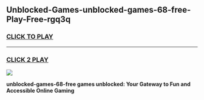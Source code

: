 
## Unblocked-Games-unblocked-games-68-free-Play-Free-rgq3q
<h3>
<a href="https://premium76.site?title=unblocked-games-68-free&ref=20A">CLICK TO PLAY</a></h3>
<hr>

<h3>
<a href="https://premium76.site?title=unblocked-games-68-free&ref=20A">CLICK 2 PLAY</a>
  
</h3>

<a href="https://premium76.site?title=unblocked-games-68-free&ref=20A"><img src="https://clearcache.store/games.png"></a>


**unblocked-games-68-free games unblocked: Your Gateway to Fun and Accessible Online Gaming**
